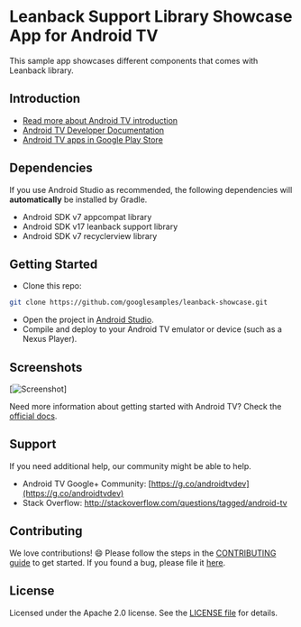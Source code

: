# Leanback Support Library Showcase App for Android TV

This sample app showcases different components that comes with Leanback library.

## Introduction

- [Read more about Android TV introduction](http://www.android.com/tv/)
- [Android TV Developer Documentation](http://developer.android.com/tv)
- [Android TV apps in Google Play Store][store-apps]

## Dependencies

If you use Android Studio as recommended, the following dependencies will **automatically** be installed by Gradle.

- Android SDK v7 appcompat library
- Android SDK v17 leanback support library
- Android SDK v7 recyclerview library

## Getting Started

- Clone this repo:

```sh
git clone https://github.com/googlesamples/leanback-showcase.git
```

- Open the project in [Android Studio][studio].
- Compile and deploy to your Android TV emulator or device (such as a Nexus Player).

## Screenshots

[![Screenshot](screenshots/Showcase-Snapshots.png)]

Need more information about getting started with Android TV? Check the [official docs][getting-started].

## Support

If you need additional help, our community might be able to help.

- Android TV Google+ Community: [https://g.co/androidtvdev](https://g.co/androidtvdev)
- Stack Overflow: http://stackoverflow.com/questions/tagged/android-tv

## Contributing

We love contributions! :smile: Please follow the steps in the [CONTRIBUTING guide][contributing] to get started. If you found a bug, please file it [here][bugs].

## License

Licensed under the Apache 2.0 license. See the [LICENSE file][license] for details.

[store-apps]: https://play.google.com/store/apps/collection/promotion_3000e26_androidtv_apps_all
[studio]: https://developer.android.com/tools/studio/index.html
[getting-started]: https://developer.android.com/training/tv/start/start.html
[bugs]: https://github.com/googlesamples/androidtv-Leanback/issues/new
[contributing]: CONTRIBUTING.md
[license]: LICENSE
